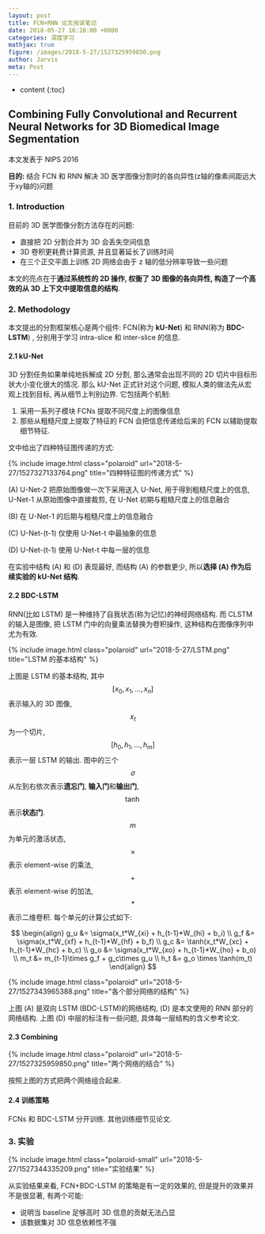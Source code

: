 ```yaml
---
layout: post
title: FCN+RNN 论文阅读笔记
date: 2018-05-27 16:28:00 +0800
categories: 深度学习
mathjax: true
figure: /images/2018-5-27/1527325959850.png
author: Jarvis
meta: Post
---
```


* content
{:toc}

## Combining Fully Convolutional and Recurrent Neural Networks for 3D Biomedical Image Segmentation

本文发表于 NIPS 2016 

**目的:** 结合 FCN 和 RNN 解决 3D 医学图像分割时的各向异性(z轴的像素间距远大于xy轴的)问题




### 1. Introduction

目前的 3D 医学图像分割方法存在的问题:

- 直接把 2D 分割合并为 3D 会丢失空间信息
- 3D 卷积更耗费计算资源, 并且显著延长了训练时间
- 在三个正交平面上训练 2D 网络会由于 z 轴的低分辨率导致一些问题

本文的亮点在于**通过系统性的 2D 操作, 权衡了 3D 图像的各向异性, 构造了一个高效的从 3D 上下文中提取信息的结构**. 

### 2. Methodology

本文提出的分割框架核心是两个组件: FCN(称为 **kU-Net**) 和 RNN(称为 **BDC-LSTM**) , 分别用于学习 intra-slice 和 inter-slice 的信息.

#### 2.1 kU-Net

3D 分割任务如果单纯地拆解成 2D 分割, 那么通常会出现不同的 2D 切片中目标形状大小变化很大的情况. 那么 kU-Net 正式针对这个问题, 模拟人类的做法先从宏观上找到目标, 再从细节上判别边界. 它包括两个机制:

1. 采用一系列子模块 FCNs 提取不同尺度上的图像信息
2. 那些从粗糙尺度上提取了特征的 FCN 会把信息传递给后来的 FCN 以辅助提取细节特征.

文中给出了四种特征图传递的方式:

{% include image.html class="polaroid" url="2018-5-27/1527327133764.png" title="四种特征图的传递方式" %}

(A) U-Net-2 把原始图像做一次下采用送入 U-Net, 用于得到粗糙尺度上的信息, U-Net-1 从原始图像中直接裁剪, 在 U-Net 初期与粗糙尺度上的信息融合

(B) 在 U-Net-1 的后期与粗糙尺度上的信息融合

(C) U-Net-(t-1) 仅使用 U-Net-t 中最抽象的信息

(D) U-Net-(t-1) 使用 U-Net-t 中每一层的信息

在实验中结构 (A) 和 (D) 表现最好, 而结构 (A) 的参数更少, 所以**选择 (A) 作为后续实验的 kU-Net 结构**.

#### 2.2 BDC-LSTM

RNN(比如 LSTM) 是一种维持了自我状态(称为记忆)的神经网络结构. 而 CLSTM 的输入是图像, 把 LSTM 门中的向量乘法替换为卷积操作, 这种结构在图像序列中尤为有效. 

{% include image.html class="polaroid" url="2018-5-27/LSTM.png" title="LSTM 的基本结构" %}

上图是 LSTM 的基本结构, 其中 $$ [x_0, x_1, ..., x_n] $$ 表示输入的 3D 图像, $$ x_t $$ 为一个切片, $$ [h_0, h_1, ..., h_m] $$ 表示一层 LSTM 的输出. 图中的三个 $$ \sigma $$ 从左到右依次表示**遗忘门**, **输入门**和**输出门**, $$ \tanh $$ 表示**状态门**. $$ m $$ 为单元的激活状态, $$ \times $$ 表示 element-wise 的乘法, $$ + $$ 表示 element-wise 的加法, $$ * $$ 表示二维卷积. 每个单元的计算公式如下:

$$
\begin{align}
g_u &= \sigma(x_t*W_{xi} + h_{t-1}*W_{hi} + b_i) \\
g_f &= \sigma(x_t*W_{xf} + h_{t-1}*W_{hf} + b_f) \\
g_c &= \tanh(x_t*W_{xc} + h_{t-1}*W_{hc} + b_c) \\
g_o &= \sigma(x_t*W_{xo} + h_{t-1}*W_{ho} + b_o) \\
m_t &= m_{t-1}\times g_f + g_c\times g_u \\
h_t &= g_o \times \tanh(m_t)
\end{align}
$$

{% include image.html class="polaroid" url="2018-5-27/1527343965388.png" title="各个部分网络的结构" %}

上图 (A) 是双向 LSTM (BDC-LSTM)的网络结构, (D) 是本文使用的 RNN 部分的网络结构. 上图 (D) 中层的标注有一些问题, 具体每一层结构的含义参考论文. 

#### 2.3 Combining

{% include image.html class="polaroid" url="2018-5-27/1527325959850.png" title="两个网络的结合" %}

按照上图的方式把两个网络组合起来.

#### 2.4 训练策略

FCNs 和 BDC-LSTM 分开训练. 其他训练细节见论文.

### 3. 实验

{% include image.html class="polaroid-small" url="2018-5-27/1527344335209.png" title="实验结果" %}

从实验结果来看, FCN+BDC-LSTM 的策略是有一定的效果的, 但是提升的效果并不是很显著, 有两个可能:

* 说明当 baseline 足够高时 3D 信息的贡献无法凸显
* 该数据集对 3D 信息依赖性不强